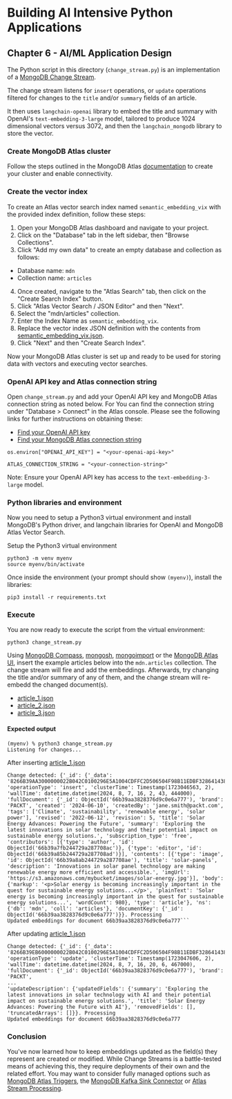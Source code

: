 # Building AI Intensive Python Applications

## Chapter 6 - AI/ML Application Design

The Python script in this directory (`change_stream.py`) is an implementation of a [MongoDB Change Stream](https://www.mongodb.com/docs/manual/changeStreams/). 

The change stream listens for `insert` operations, or  `update` operations filtered for changes to the `title` and/or `summary` fields of an article. 
 
It then uses `langchain-openai` library to embed the title and summary with OpenAI's `text-embedding-3-large` model, tailored to produce 1024 dimensional vectors versus 3072, and then the `langchain_mongodb` library to store the vector.

### Create MongoDB Atlas cluster

Follow the steps outlined in the MongoDB Atlas [documentation](https://www.mongodb.com/docs/atlas/tutorial/deploy-free-tier-cluster/#procedure) to create your cluster and enable connectivity.

### Create the vector index

To create an Atlas vector search index named `semantic_embedding_vix` with the provided index definition, follow these steps:

1. Open your MongoDB Atlas dashboard and navigate to your project.
2. Click on the "Database" tab in the left sidebar, then "Browse Collections".
3. Click "Add my own data" to create an empty database and collection as follows:
* Database name: `mdn`
* Collection name: `articles`
4. Once created, navigate to the "Atlas Search" tab, then click on the "Create Search Index" button.
5. Click "Atlas Vector Search / JSON Editor" and then "Next".
6. Select the "mdn/articles" collection.
7. Enter the Index Name as `semantic_embedding_vix`.
8. Replace the vector index JSON definition with the contents from [semantic_embedding_vix.json](./mdn_articles__semantic_embedding_vix.json).
9. Click "Next" and then "Create Search Index".

Now your MongoDB Atlas cluster is set up and ready to be used for storing data with vectors and executing vector searches.

### OpenAI API key and Atlas connection string

Open `change_stream.py` and add your OpenAI API key and MongoDB Atlas connection string as noted below. For You can find the connection string under "Database > Connect" in the Atlas console. Please see the following links for further instructions on obtaining these:
* [Find your OpenAI API key](https://help.openai.com/en/articles/4936850-where-do-i-find-my-openai-api-key)
* [Find your MongoDB Atlas connection string](https://www.mongodb.com/docs/guides/atlas/connection-string/)

```
os.environ["OPENAI_API_KEY"] = "<your-openai-api-key>"

ATLAS_CONNECTION_STRING = "<your-connection-string>"
```
Note: Ensure your OpenAI API key has access to the `text-embedding-3-large` model.

### Python libraries and environment

Now you need to setup a Python3 virtual environment and install MongoDB's Python driver, and langchain libraries for OpenAI and MongoDB Atlas Vector Search.

Setup the Python3 virtual environment
```
python3 -m venv myenv
source myenv/bin/activate
```

Once inside the environment (your prompt should show `(myenv)`), install the libraries:
```
pip3 install -r requirements.txt
```

### Execute

You are now ready to execute the script from the virtual environment:

```
python3 change_stream.py
```
Using [MongoDB Compass](https://www.mongodb.com/products/tools/compass), [mongosh](https://www.mongodb.com/docs/mongodb-shell/), [mongoimport](https://www.mongodb.com/docs/database-tools/mongoimport/) or the [MongoDB Atlas UI](https://www.mongodb.com/docs/atlas/atlas-ui/documents/), insert the example articles below into the `mdn.articles` collection. The change stream will fire and add the embeddings. Afterwards, try changing the title and/or summary of any of them, and the change stream will re-embedd the changed document(s).

* [article_1.json](./article_1.json)
* [article_2.json](./article_2.json)
* [article_3.json](./article_3.json)

#### Expected output

```
(myenv) % python3 change_stream.py
Listening for changes...
```

After inserting [article_1.json](./article_1.json)
```
Change detected: {'_id': {'_data': '8266B39AA3000000022B042C0100296E5A1004CDFFC2D506504F98B11EDBF328641438463C6F7065726174696F6E54797065003C696E736572740046646F63756D656E744B65790046645F6964006466B39AA3828376D9C0E6A777000004'}, 'operationType': 'insert', 'clusterTime': Timestamp(1723046563, 2), 'wallTime': datetime.datetime(2024, 8, 7, 16, 2, 43, 444000), 'fullDocument': {'_id': ObjectId('66b39aa3828376d9c0e6a777'), 'brand': 'PACKT', 'created': '2024-06-10', 'createdBy': 'jane.smith@packt.com', 'tags': ['Climate', 'sustainability', 'renewable energy', 'solar power'], 'revised': '2022-06-12', 'revision': 5, 'title': 'Solar Energy Advances: Powering the Future', 'summary': 'Exploring the latest innovations in solar technology and their potential impact on sustainable energy solutions.', 'subscription_type': 'free', 'contributors': [{'type': 'author', 'id': ObjectId('66b39a7fb244729a287708ac')}, {'type': 'editor', 'id': ObjectId('66b39a85b244729a287708ad')}], 'contents': [{'type': 'image', 'id': ObjectId('66b39a8ab244729a287708ae'), 'title': 'solar-panels', 'description': 'Innovations in solar panel technology are making renewable energy more efficient and accessible.', 'imgUrl': 'https://s3.amazonaws.com/mybucket/images/solar-energy.jpg'}], 'body': {'markup': '<p>Solar energy is becoming increasingly important in the quest for sustainable energy solutions...</p>', 'plainText': 'Solar energy is becoming increasingly important in the quest for sustainable energy solutions...', 'wordCount': 980}, 'type': 'article'}, 'ns': {'db': 'mdn', 'coll': 'articles'}, 'documentKey': {'_id': ObjectId('66b39aa3828376d9c0e6a777')}}. Processing
Updated embeddings for document 66b39aa3828376d9c0e6a777```
```
After updating [article_1.json](./article_1.json)
```
Change detected: {'_id': {'_data': '8266B39EB6000000022B042C0100296E5A1004CDFFC2D506504F98B11EDBF328641438463C6F7065726174696F6E54797065003C7570646174650046646F63756D656E744B65790046645F6964006466B39AA3828376D9C0E6A777000004'}, 'operationType': 'update', 'clusterTime': Timestamp(1723047606, 2), 'wallTime': datetime.datetime(2024, 8, 7, 16, 20, 6, 467000), 'fullDocument': {'_id': ObjectId('66b39aa3828376d9c0e6a777'), 'brand': 'PACKT',
...
'updateDescription': {'updatedFields': {'summary': 'Exploring the latest innovations in solar technology with AI and their potential impact on sustainable energy solutions.', 'title': 'Solar Energy Advances: Powering the Future with AI'}, 'removedFields': [], 'truncatedArrays': []}}. Processing
Updated embeddings for document 66b39aa3828376d9c0e6a777
```

### Conclusion

You've now learned how to keep embeddings updated as the field(s) they represent are created or modified. While Change Streams is a battle-tested means of achieving this, they require deployments of their own and the related effort. You may want to consider fully managed options such as [MongoDB Atlas Triggers](https://www.mongodb.com/docs/atlas/app-services/triggers/database-triggers/), the [MongoDB Kafka Sink Connector](https://www.mongodb.com/docs/kafka-connector/current/sink-connector/) or [Atlas Stream Processing](https://www.mongodb.com/docs/atlas/atlas-stream-processing/overview/). 